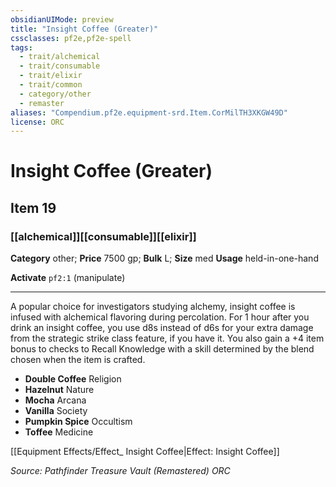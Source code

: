 ```yaml
---
obsidianUIMode: preview
title: "Insight Coffee (Greater)"
cssclasses: pf2e,pf2e-spell
tags:
  - trait/alchemical
  - trait/consumable
  - trait/elixir
  - trait/common
  - category/other
  - remaster
aliases: "Compendium.pf2e.equipment-srd.Item.CorMilTH3XKGW49D"
license: ORC
---
```

# Insight Coffee (Greater)
## Item 19
### [[alchemical]][[consumable]][[elixir]]

**Category** other; 
**Price** 7500 gp; 
**Bulk** L; **Size** med
**Usage** held-in-one-hand

**Activate** `pf2:1` (manipulate)

* * *

A popular choice for investigators studying alchemy, insight coffee is infused with alchemical flavoring during percolation. For 1 hour after you drink an insight coffee, you use d8s instead of d6s for your extra damage from the strategic strike class feature, if you have it. You also gain a +4 item bonus to checks to Recall Knowledge with a skill determined by the blend chosen when the item is crafted.

*   **Double Coffee** Religion
*   **Hazelnut** Nature
*   **Mocha** Arcana
*   **Vanilla** Society
*   **Pumpkin Spice** Occultism
*   **Toffee** Medicine

[[Equipment Effects/Effect_ Insight Coffee|Effect: Insight Coffee]]

*Source: Pathfinder Treasure Vault (Remastered)*
*ORC*